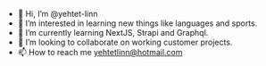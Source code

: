 - 👋 Hi, I’m @yehtet-linn
- 👀 I’m interested in learning new things like languages and sports.
- 🌱 I’m currently learning NextJS, Strapi and Graphql.
- 💞️ I’m looking to collaborate on working customer projects.
- 📫 How to reach me yehtetlinn@hotmail.com

<!---
yehtet-linn/yehtet-linn is a ✨ special ✨ repository because its `README.md` (this file) appears on your GitHub profile.
You can click the Preview link to take a look at your changes.
--->
